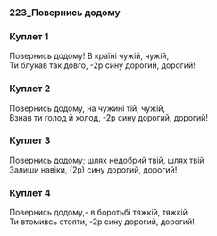 ### 223_Повернись додому
### Куплет 1
Повернись додому! В країні чужій, чужій,<br/>Ти блукав так довго, -2р сину дорогий, дорогий!
### Куплет 2
Повернись додому, на чужині тій, чужій,<br/>Взнав ти голод й холод, -2р сину дорогий, дорогий!
### Куплет 3
Повернись додому; шлях недобрий твій, шлях твій<br/>Залиши навіки, (2р) сину дорогий, дорогий!
### Куплет 4
Повернись додому,- в боротьбі тяжкій, тяжкій<br/>Ти втомивсь стояти, -2р сину дорогий, дорогий!
